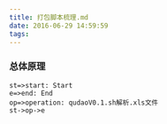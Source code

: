 ```yaml
---
title: 打包脚本梳理.md
date: 2016-06-29 14:59:59
tags:
---
```

### 总体原理
```flow
st=>start: Start
e=>end: End
op=>operation: qudaoV0.1.sh解析.xls文件
st->op->e
```